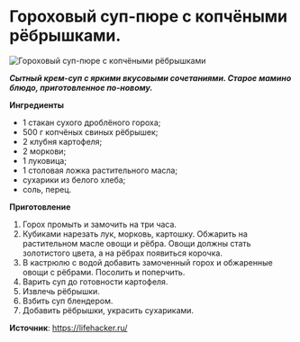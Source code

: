 # Гороховый суп-пюре с копчёными рёбрышками.

![Гороховый суп-пюре с копчёными рёбрышками](/images/Kulinar/Soup/gorsup-pyure.jpg 'Гороховый суп-пюре с копчёными рёбрышками')

_**Сытный крем-суп с яркими вкусовыми сочетаниями. Старое мамино блюдо, приготовленное по-новому.**_

**Ингредиенты**

- 1 стакан сухого дроблёного гороха;
- 500 г копчёных свиных рёбрышек;
- 2 клубня картофеля;
- 2 моркови;
- 1 луковица;
- 1 столовая ложка растительного масла;
- сухарики из белого хлеба;
- соль, перец.

**Приготовление**

1. Горох промыть и замочить на три часа.
2. Кубиками нарезать лук, морковь, картошку. Обжарить на растительном масле овощи и рёбра. Овощи должны стать золотистого цвета, а на рёбрах появиться корочка.
3. В кастрюлю с водой добавить замоченный горох и обжаренные овощи с рёбрами. Посолить и поперчить.
4. Варить суп до готовности картофеля.
5. Извлечь рёбрышки.
6. Взбить суп блендером.
7. Добавить рёбрышки, украсить сухариками.

**Источник**: https://lifehacker.ru/
